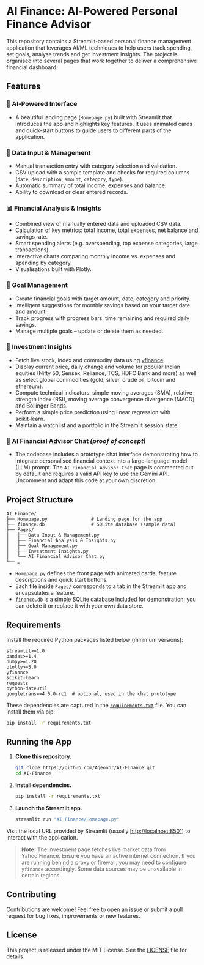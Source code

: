 # AI Finance: AI‑Powered Personal Finance Advisor

This repository contains a Streamlit‑based personal finance management application that leverages
AI/ML techniques to help users track spending, set goals, analyse trends and get investment
insights.  The project is organised into several pages that work together to deliver a
comprehensive financial dashboard.

## Features

### 🚀 AI‑Powered Interface

* A beautiful landing page (`Homepage.py`) built with Streamlit that introduces the app and
  highlights key features.  It uses animated cards and quick‑start buttons to guide users to
  different parts of the application.

### 📝 Data Input & Management

* Manual transaction entry with category selection and validation.
* CSV upload with a sample template and checks for required columns (`date`, `description`,
  `amount`, `category`, `type`).
* Automatic summary of total income, expenses and balance.
* Ability to download or clear entered records.

### 📊 Financial Analysis & Insights

* Combined view of manually entered data and uploaded CSV data.
* Calculation of key metrics: total income, total expenses, net balance and savings rate.
* Smart spending alerts (e.g. overspending, top expense categories, large transactions).
* Interactive charts comparing monthly income vs. expenses and spending by category.
* Visualisations built with Plotly.

### 🎯 Goal Management

* Create financial goals with target amount, date, category and priority.
* Intelligent suggestions for monthly savings based on your target date and amount.
* Track progress with progress bars, time remaining and required daily savings.
* Manage multiple goals – update or delete them as needed.

### 💎 Investment Insights

* Fetch live stock, index and commodity data using
  [yfinance](https://github.com/ranaroussi/yfinance).
* Display current price, daily change and volume for popular Indian equities (Nifty 50,
  Sensex, Reliance, TCS, HDFC Bank and more) as well as select global commodities (gold,
  silver, crude oil, bitcoin and ethereum).
* Compute technical indicators: simple moving averages (SMA), relative strength index
  (RSI), moving average convergence divergence (MACD) and Bollinger Bands.
* Perform a simple price prediction using linear regression with scikit‑learn.
* Maintain a watchlist and a portfolio in the Streamlit session state.

### 🤖 AI Financial Advisor Chat *(proof of concept)*

* The codebase includes a prototype chat interface demonstrating how to integrate
  personalised financial context into a large‑language‑model (LLM) prompt.  The
  `AI Financial Advisor Chat` page is commented out by default and requires a valid API key
  to use the Gemini API.  Uncomment and adapt this code at your own discretion.

## Project Structure

```
AI Finance/
├── Homepage.py                # Landing page for the app
├── finance.db                 # SQLite database (sample data)
├── Pages/
│   ├── Data Input & Management.py
│   ├── Financial Analysis & Insights.py
│   ├── Goal Management.py
│   ├── Investment Insights.py
│   └── AI Financial Advisor Chat.py
└── …
```

* `Homepage.py` defines the front page with animated cards, feature descriptions and quick
  start buttons.
* Each file inside `Pages/` corresponds to a tab in the Streamlit app and encapsulates a
  feature.
* `finance.db` is a simple SQLite database included for demonstration; you can delete it or
  replace it with your own data store.

## Requirements

Install the required Python packages listed below (minimum versions):

```
streamlit>=1.0
pandas>=1.4
numpy>=1.20
plotly>=5.0
yfinance
scikit-learn
requests
python-dateutil
googletrans==4.0.0-rc1  # optional, used in the chat prototype
```

These dependencies are captured in the [`requirements.txt`](requirements.txt) file.  You
can install them via pip:

```bash
pip install -r requirements.txt
```

## Running the App

1. **Clone this repository.**

   ```bash
   git clone https://github.com/Ageonor/AI-Finance.git
   cd AI-Finance
   ```

2. **Install dependencies.**

   ```bash
   pip install -r requirements.txt
   ```

3. **Launch the Streamlit app.**

   ```bash
   streamlit run "AI Finance/Homepage.py"
   ```

Visit the local URL provided by Streamlit (usually <http://localhost:8501>) to interact
with the application.

> **Note:** The investment page fetches live market data from Yahoo Finance.  Ensure you have
> an active internet connection.  If you are running behind a proxy or firewall, you may
> need to configure `yfinance` accordingly.  Some data sources may be unavailable in
> certain regions.

## Contributing

Contributions are welcome!  Feel free to open an issue or submit a pull request for bug
fixes, improvements or new features.

## License

This project is released under the MIT License.  See the [LICENSE](LICENSE) file for
details.
